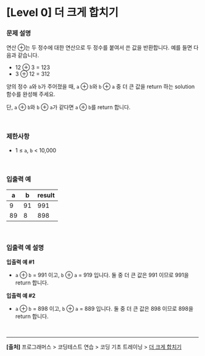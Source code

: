 # [Level 0] 더 크게 합치기

### 문제 설명
연산 ⊕는 두 정수에 대한 연산으로 두 정수를 붙여서 쓴 값을 반환합니다. 예를 들면 다음과 같습니다.

* 12 ⊕ 3 = 123
* 3 ⊕ 12 = 312

양의 정수 `a`와 `b`가 주어졌을 때, `a` ⊕ `b`와 `b` ⊕ `a` 중 더 큰 값을 return 하는 solution 함수를 완성해 주세요.

단, `a` ⊕ `b`와 `b` ⊕ `a`가 같다면 `a` ⊕ `b`를 return 합니다.

<br>

### 제한사항
* 1 ≤ `a`, `b` < 10,000

<br>

### 입출력 예
|a|b|result|
|---|---|---|
|9|91|991|
|89|8|898|

<br>

### 입출력 예 설명
**입출력 예 #1**
* `a` ⊕ `b` = 991 이고, `b` ⊕ `a` = 919 입니다. 둘 중 더 큰 값은 991 이므로 991을 return 합니다.

**입출력 예 #2**
* `a` ⊕ `b` = 898 이고, `b` ⊕ `a` = 889 입니다. 둘 중 더 큰 값은 898 이므로 898을 return 합니다.

<br>

---
**[출처]** 프로그래머스 > 코딩테스트 연습 > 코딩 기초 트레이닝 > [더 크게 합치기](https://school.programmers.co.kr/learn/courses/30/lessons/181939)